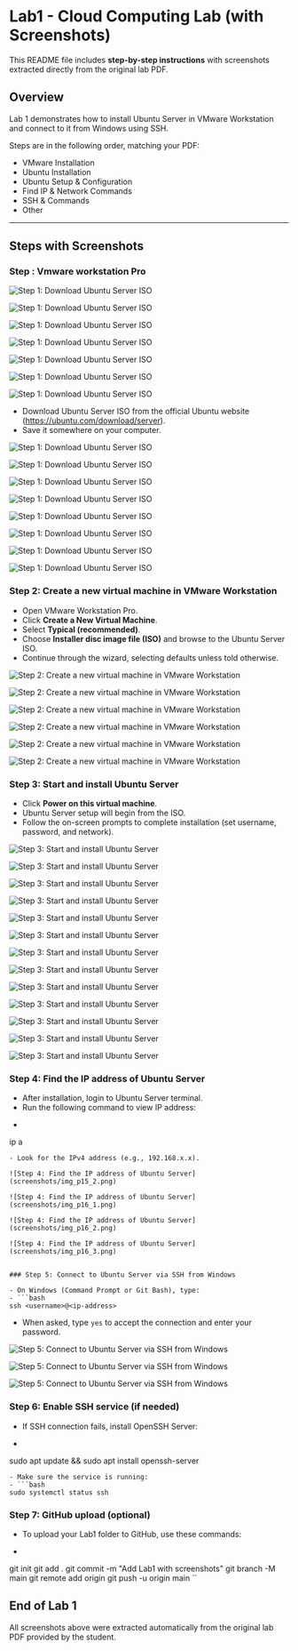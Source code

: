 # Lab1 - Cloud Computing Lab (with Screenshots)

This README file includes **step-by-step instructions** with screenshots extracted directly from the original lab PDF.


## Overview

Lab 1 demonstrates how to install Ubuntu Server in VMware Workstation and connect to it from Windows using SSH.

Steps are in the following order, matching your PDF:

- VMware Installation
- Ubuntu Installation
- Ubuntu Setup & Configuration
- Find IP & Network Commands
- SSH & Commands
- Other

---
## Steps with Screenshots

### Step : Vmware workstation Pro

![Step 1: Download Ubuntu Server ISO](screenshots/img_p1_2.png)

![Step 1: Download Ubuntu Server ISO](screenshots/img_p2_1.png)

![Step 1: Download Ubuntu Server ISO](screenshots/img_p2_2.png)

![Step 1: Download Ubuntu Server ISO](screenshots/img_p3_1.png)

![Step 1: Download Ubuntu Server ISO](screenshots/img_p3_2.png)

![Step 1: Download Ubuntu Server ISO](screenshots/img_p4_1.png)

![Step 1: Download Ubuntu Server ISO](screenshots/img_p4_2.png)

- Download Ubuntu Server ISO from the official Ubuntu website (https://ubuntu.com/download/server).
- Save it somewhere on your computer.

![Step 1: Download Ubuntu Server ISO](screenshots/img_p10_1.png)

![Step 1: Download Ubuntu Server ISO](screenshots/img_p10_2.png)

![Step 1: Download Ubuntu Server ISO](screenshots/img_p11_1.png)

![Step 1: Download Ubuntu Server ISO](screenshots/img_p11_2.png)

![Step 1: Download Ubuntu Server ISO](screenshots/img_p12_1.png)

![Step 1: Download Ubuntu Server ISO](screenshots/img_p12_2.png)

![Step 1: Download Ubuntu Server ISO](screenshots/img_p13_1.png)

![Step 1: Download Ubuntu Server ISO](screenshots/img_p13_2.png)



### Step 2: Create a new virtual machine in VMware Workstation

- Open VMware Workstation Pro.
- Click **Create a New Virtual Machine**.
- Select **Typical (recommended)**.
- Choose **Installer disc image file (ISO)** and browse to the Ubuntu Server ISO.
- Continue through the wizard, selecting defaults unless told otherwise.

![Step 2: Create a new virtual machine in VMware Workstation](screenshots/img_p5_1.png)

![Step 2: Create a new virtual machine in VMware Workstation](screenshots/img_p6_1.png)

![Step 2: Create a new virtual machine in VMware Workstation](screenshots/img_p7_1.png)

![Step 2: Create a new virtual machine in VMware Workstation](screenshots/img_p7_2.png)

![Step 2: Create a new virtual machine in VMware Workstation](screenshots/img_p8_1.png)

![Step 2: Create a new virtual machine in VMware Workstation](screenshots/img_p8_2.png)



### Step 3: Start and install Ubuntu Server

- Click **Power on this virtual machine**.
- Ubuntu Server setup will begin from the ISO.
- Follow the on-screen prompts to complete installation (set username, password, and network).

![Step 3: Start and install Ubuntu Server](screenshots/img_p9_1.png)

![Step 3: Start and install Ubuntu Server](screenshots/img_p9_2.png)

![Step 3: Start and install Ubuntu Server](screenshots/img_p10_1.png)

![Step 3: Start and install Ubuntu Server](screenshots/img_p10_2.png)

![Step 3: Start and install Ubuntu Server](screenshots/img_p11_1.png)

![Step 3: Start and install Ubuntu Server](screenshots/img_p11_2.png)

![Step 3: Start and install Ubuntu Server](screenshots/img_p12_1.png)

![Step 3: Start and install Ubuntu Server](screenshots/img_p12_2.png)

![Step 3: Start and install Ubuntu Server](screenshots/img_p13_1.png)

![Step 3: Start and install Ubuntu Server](screenshots/img_p13_2.png)

![Step 3: Start and install Ubuntu Server](screenshots/img_p14_1.png)

![Step 3: Start and install Ubuntu Server](screenshots/img_p14_2.png)

![Step 3: Start and install Ubuntu Server](screenshots/img_p15_1.png)



### Step 4: Find the IP address of Ubuntu Server

- After installation, login to Ubuntu Server terminal.
- Run the following command to view IP address:
- ```bash
ip a
```
- Look for the IPv4 address (e.g., 192.168.x.x).

![Step 4: Find the IP address of Ubuntu Server](screenshots/img_p15_2.png)

![Step 4: Find the IP address of Ubuntu Server](screenshots/img_p16_1.png)

![Step 4: Find the IP address of Ubuntu Server](screenshots/img_p16_2.png)

![Step 4: Find the IP address of Ubuntu Server](screenshots/img_p16_3.png)


### Step 5: Connect to Ubuntu Server via SSH from Windows

- On Windows (Command Prompt or Git Bash), type:
- ```bash
ssh <username>@<ip-address>
```
- When asked, type `yes` to accept the connection and enter your password.

![Step 5: Connect to Ubuntu Server via SSH from Windows](screenshots/img_p17_1.png)

![Step 5: Connect to Ubuntu Server via SSH from Windows](screenshots/img_p17_2.png)

![Step 5: Connect to Ubuntu Server via SSH from Windows](screenshots/img_p17_3.png)



### Step 6: Enable SSH service (if needed)

- If SSH connection fails, install OpenSSH Server:
- ```bash
sudo apt update && sudo apt install openssh-server
```
- Make sure the service is running:
- ```bash
sudo systemctl status ssh
```


### Step 7: GitHub upload (optional)

- To upload your Lab1 folder to GitHub, use these commands:
- ```bash
git init
git add .
git commit -m "Add Lab1 with screenshots"
git branch -M main
git remote add origin <repo-url>
git push -u origin main
``



## End of Lab 1

All screenshots above were extracted automatically from the original lab PDF provided by the student.
